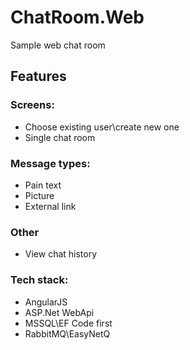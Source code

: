 # ChatRoom.Web

Sample web chat room

## Features

### Screens:

* Choose existing user\create new one
* Single chat room
 
### Message types:

* Pain text
* Picture
* External link

### Other

* View chat history

### Tech stack:

* AngularJS
* ASP.Net WebApi
* MSSQL\EF Code first
* RabbitMQ\EasyNetQ
